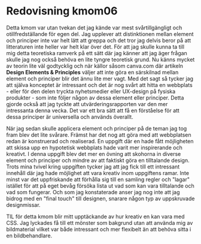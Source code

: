 ---
---
Redovisning kmom06
=========================

Detta kmom var utan tvekan det jag kände var mest svårtillgängligt och otillfredställande för egen del. Jag upplever att distinktionen mellan element och principer inte var helt lätt att greppa och det tror jag delvis beror på att litteraturen inte heller var helt klar över det. För att jag skulle kunna ta till mig detta teoretiska ramverk på ett sätt där jag känner att jag äger frågan skulle jag nog också behöva en lite tyngre teoretisk grund. Nu känns mycket av teorin lite väl godtycklig och när källor såsom canva.com där artikeln **Design Elements & Principles** väljer att inte göra en särskilnad mellan element och principer blir det ännu lite mer vagt. Med det sagt så tycker jag att själva konceptet är intressant och det är nog svårt att hitta en webbplats - eller för den delen tryckta nyhetsmedier eller UX-design på fysiska produkter - som inte följer någon av dessa element eller principer. Detta gjorde också att jag tyckte att utvärderingsrapporten var den mer intressanta denna vecka. Det var ett bra sätt att få en förståelse för att dessa principer är universella och används överallt.

När jag sedan skulle applicera element och principer på de teman jag tog fram blev det lite svårare. Främst har det nog att göra med att webbplatsen redan är konstruerad och realiserad. En uppgift där en hade fått möjligheten att skissa upp en hypotetisk webbplats hade varit mer inspirerande och kreativt. I denna uppgift blev det mer en övning att skohorna in diverse element och principer och mindre av att faktiskt göra en tilltalande design. Trots mina tvivel kring uppgiften tycker jag att jag fick till ett intressant innehåll där jag hade möjlighet att vara kreativ inom uppgiftens ramar. Inte minst var det uppfriskande att förhålla sig till en samling regler och "lagar" istället för att på eget bevåg försöka lista ut vad som kan vara tilltalande och vad som fungerar. Och som jag konstaterade anser jag nog inte att jag bidrog med en "final touch" till designen, snarare någon typ av uppskruvade designmissar.

TIL för detta kmom blir mitt upptäckande av hur kreativ en kan vara med CSS. Jag lyckades få till ett mönster som bakgrund utan att använda mig av bildmaterial vilket var både intressant och mer flexibelt än att behöva sitta i en bildbehandlare.
